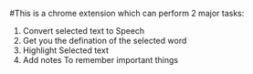 #This is a chrome extension which can perform 2 major tasks:
1. Convert selected text to Speech
2. Get you the defination of the selected word
3. Highlight Selected text
4. Add notes To remember important things
